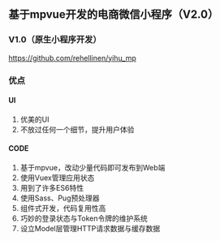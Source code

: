 ## 基于mpvue开发的电商微信小程序（V2.0）

### V1.0（原生小程序开发）  
https://github.com/rehellinen/yihu_mp

### 优点
#### UI
1. 优美的UI
2. 不放过任何一个细节，提升用户体验

#### CODE
1. 基于mpvue，改动少量代码即可发布到Web端
2. 使用Vuex管理应用状态
3. 用到了许多ES6特性
4. 使用Sass、Pug预处理器
5. 组件式开发，代码复用性高
6. 巧妙的登录状态与Token令牌的维护系统
7. 设立Model层管理HTTP请求数据与缓存数据

